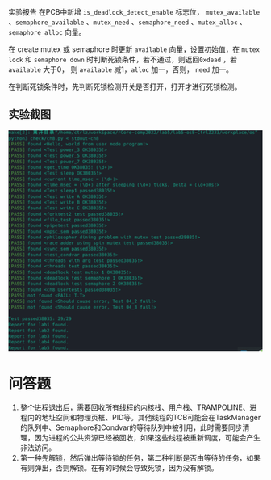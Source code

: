实验报告
在PCB中新增 `is_deadlock_detect_enable` 标志位， `mutex_available` 、`semaphore_available` 、`mutex_need` 、`semaphore_need` 、`mutex_alloc` 、`semaphore_alloc` 向量。

在 create mutex 或 semaphore 时更新 `available` 向量，设置初始值，在 `mutex lock` 和 `semaphore down` 时判断死锁条件，若不通过，则返回`0xdead` ，若 `available` 大于0， 则 `available` 减1，`alloc` 加一，否则， `need` 加一。

在判断死锁条件时，先判断死锁检测开关是否打开，打开才进行死锁检测。
## 实验截图
![img.png](img.png)
# 问答题
1. 整个进程退出后，需要回收所有线程的内核栈、用户栈、TRAMPOLINE、进程内的地址空间和物理页框、PID等。其他线程的TCB可能会在TaskManager的队列中、Semaphore和Condvar的等待队列中被引用，此时需要同步清理，因为进程的公共资源已经被回收，如果这些线程被重新调度，可能会产生非法访问。
2. 第一种先解锁，然后弹出等待锁的任务，第二种判断是否由等待的任务，如果有则弹出，否则解锁。在有的时候会导致死锁，因为没有解锁。